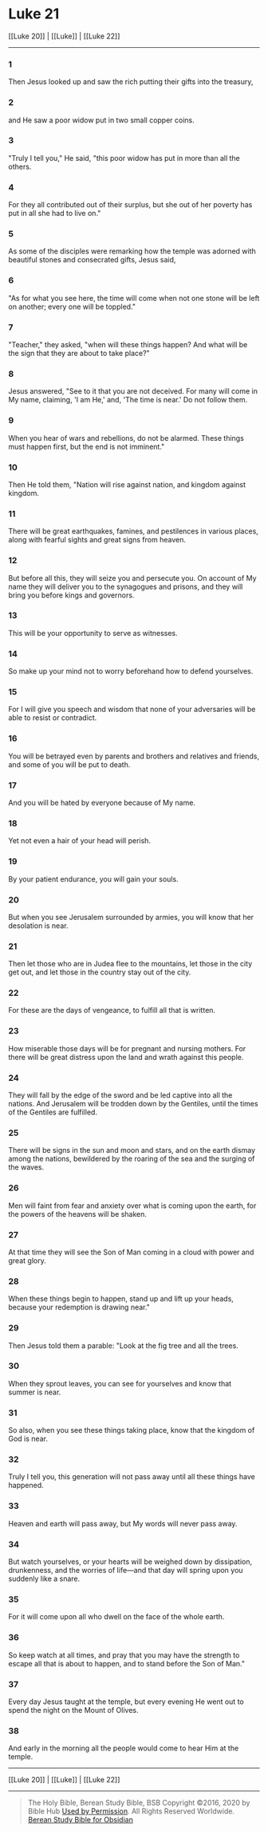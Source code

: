 # Luke 21

[[Luke 20]] | [[Luke]] | [[Luke 22]]

---

### 1
Then Jesus looked up and saw the rich putting their gifts into the treasury,

### 2
and He saw a poor widow put in two small copper coins.

### 3
"Truly I tell you," He said, "this poor widow has put in more than all the others.

### 4
For they all contributed out of their surplus, but she out of her poverty has put in all she had to live on."

### 5
As some of the disciples were remarking how the temple was adorned with beautiful stones and consecrated gifts, Jesus said,

### 6
"As for what you see here, the time will come when not one stone will be left on another; every one will be toppled."

### 7
"Teacher," they asked, "when will these things happen? And what will be the sign that they are about to take place?"

### 8
Jesus answered, "See to it that you are not deceived. For many will come in My name, claiming, 'I am He,' and, 'The time is near.' Do not follow them.

### 9
When you hear of wars and rebellions, do not be alarmed. These things must happen first, but the end is not imminent."

### 10
Then He told them, "Nation will rise against nation, and kingdom against kingdom.

### 11
There will be great earthquakes, famines, and pestilences in various places, along with fearful sights and great signs from heaven.

### 12
But before all this, they will seize you and persecute you. On account of My name they will deliver you to the synagogues and prisons, and they will bring you before kings and governors.

### 13
This will be your opportunity to serve as witnesses.

### 14
So make up your mind not to worry beforehand how to defend yourselves.

### 15
For I will give you speech and wisdom that none of your adversaries will be able to resist or contradict.

### 16
You will be betrayed even by parents and brothers and relatives and friends, and some of you will be put to death.

### 17
And you will be hated by everyone because of My name.

### 18
Yet not even a hair of your head will perish.

### 19
By your patient endurance, you will gain your souls.

### 20
But when you see Jerusalem surrounded by armies, you will know that her desolation is near.

### 21
Then let those who are in Judea flee to the mountains, let those in the city get out, and let those in the country stay out of the city.

### 22
For these are the days of vengeance, to fulfill all that is written.

### 23
How miserable those days will be for pregnant and nursing mothers. For there will be great distress upon the land and wrath against this people.

### 24
They will fall by the edge of the sword and be led captive into all the nations. And Jerusalem will be trodden down by the Gentiles, until the times of the Gentiles are fulfilled.

### 25
There will be signs in the sun and moon and stars, and on the earth dismay among the nations, bewildered by the roaring of the sea and the surging of the waves.

### 26
Men will faint from fear and anxiety over what is coming upon the earth, for the powers of the heavens will be shaken.

### 27
At that time they will see the Son of Man coming in a cloud with power and great glory.

### 28
When these things begin to happen, stand up and lift up your heads, because your redemption is drawing near."

### 29
Then Jesus told them a parable: "Look at the fig tree and all the trees.

### 30
When they sprout leaves, you can see for yourselves and know that summer is near.

### 31
So also, when you see these things taking place, know that the kingdom of God is near.

### 32
Truly I tell you, this generation will not pass away until all these things have happened.

### 33
Heaven and earth will pass away, but My words will never pass away.

### 34
But watch yourselves, or your hearts will be weighed down by dissipation, drunkenness, and the worries of life—and that day will spring upon you suddenly like a snare.

### 35
For it will come upon all who dwell on the face of the whole earth.

### 36
So keep watch at all times, and pray that you may have the strength to escape all that is about to happen, and to stand before the Son of Man."

### 37
Every day Jesus taught at the temple, but every evening He went out to spend the night on the Mount of Olives.

### 38
And early in the morning all the people would come to hear Him at the temple.

---

[[Luke 20]] | [[Luke]] | [[Luke 22]]

---

> The Holy Bible, Berean Study Bible, BSB
> Copyright &copy;2016, 2020 by Bible Hub
> [Used by Permission](https://berean.bible/terms.htm). All Rights Reserved Worldwide.
> [Berean Study Bible for Obsidian](https://github.com/gapmiss/berean-study-bible-for-obsidian)

